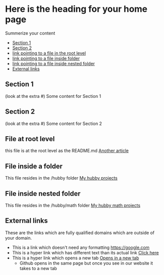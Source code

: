 # Here is the heading for your home page
Summerize your content

- [Section 1](#section-1)
- [Section 2](#section-2)
- [link pointing to a file in the root level](#file-at-root-level)
- [link pointing to a file inside folder](#file-inside-a-folder)
- [link pointing to a file inside nested folder](#file-inside-nested-folder)
- [External links](#external-links)

## Section 1
(look at the extra #)
Some content for Section 1

## Section 2
(look at the extra #)
Some content for Section 2

## File at root level
this file is at the root level as the README.md
[Another article](file2.md)

## File inside a folder
This file resides in the /hubby folder
[My hubby projects](/hubby/projects.md)

## File inside nested folder
This file resides in the /hubby/math folder
[My hubby math projects](/hubby/math/list1.md)

## External links
These are the links which are fully qualified domains 
which are outside of your domain.
- This is a link which doesn't need any formatting https://google.com
- This is a hyper link which has different text than its actual link [Click here](https://google.com)
- This is a hyper link which opens a new tab <a href="https://google.com" target="_blank">Opens in a new tab</a>
  - Github opens in the same page but once you see in our website it takes to a new tab
